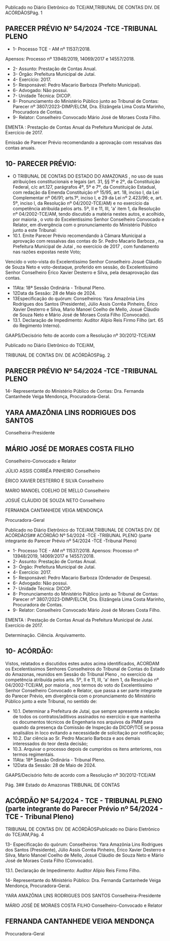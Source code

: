 Publicado  no  Diário  Eletrônico do TCE/AM,TRIBUNAL DE CONTAS DIV. DE ACÓRDÃOSPág. 1

## PARECER PRÉVIO Nº 54/2024 -TCE -TRIBUNAL PLENO

- 1- Processo TCE - AM nº 11537/2018.

Apensos: Processo nº  13948/2019, 14069/2017 e 14557/2018.

- 2- Assunto: Prestação de Contas Anual.
- 3- Órgão: Prefeitura Municipal de Jutaí.
- 4- Exercício: 2017.
- 5- Responsável: Pedro Macario Barboza (Prefeito Municipal).
- 6- Advogado: Não possui.
- 7- Unidade Técnica: DICOP.
- 8- Pronunciamento  do  Ministério  Público  junto  ao  Tribunal  de  Contas: Parecer  nº 3807/2023-DIMP/ELCM, Dra. Elizângela Lima Costa Marinho, Procuradora de Contas.
- 9- Relator: Conselheiro Convocado Mário José de Moraes Costa Filho.

EMENTA : Prestação de Contas Anual da Prefeitura Municipal de Jutaí.  Exercício de 2017.

Emissão de Parecer Prévio recomendando a aprovação com ressalvas das contas anuais.

## 10-  PARECER PRÉVIO:

- O  TRIBUNAL  DE  CONTAS  DO  ESTADO  DO  AMAZONAS ,  no  uso  de  suas atribuições  constitucionais  e  legais  (art.  31,  §§  1º  e  2º,  da  Constituição  Federal,  c/c art.127,  parágrafos  4º,  5º  e  7º,  da  Constituição  Estadual,  com  redação  da  Emenda Constituição nº 15/95, art. 18, inciso I, da Lei Complementar nº 06/91; arts.1º, inciso I, e 29  da  Lei  nº  2.423/96;  e,  art.  5º,  inciso  I,  da  Resolução  nº  04/2002-TCE/AM)  e  no exercício da competência atribuída pelos arts. 5º, II e 11, III, 'a' item 1, da Resolução nº 04/2002-TCE/AM, tendo discutido a matéria nestes autos, e acolhido, por maioria , o voto do  Excelentíssimo  Senhor  Conselheiro  Convocado  e  Relator, em  divergência com  o pronunciamento do Ministério Público junto a este Tribunal:
- 10.1. Emite Parecer Prévio recomendando à Câmara Municipal a aprovação com ressalvas das contas do Sr. Pedro Macario Barboza , na Prefeitura Municipal  de  Jutaí , no exercício de 2017 , com fundamento nas razões expostas neste Voto;

Vencido o voto-vista do  Excelentíssimo  Senhor  Conselheiro  Josué Cláudio  de  Souza  Neto  e  voto-destaque,  proferido  em  sessão,  do  Excelentíssimo Senhor Conselheiro Érico Xavier Desterro e Silva, pela desaprovação das contas.

- 11Ata: 18ª Sessão Ordinária - Tribunal Pleno.
- 12Data da Sessão: 28 de Maio de 2024.
- 13Especificação  do  quórum: Conselheiros: Yara  Amazônia  Lins  Rodrigues  dos Santos (Presidente), Júlio Assis Corrêa Pinheiro, Érico Xavier Desterro e Silva, Mario Manoel Coelho de Mello, Josué Cláudio de Souza Neto e Mário José de Moraes Costa Filho (Convocado).
- 13.1. Declaração de Impedimento: Auditor Alípio Reis Firmo Filho (art. 65 do Regimento Interno).

GAAPS/Decisório feito de acordo com a Resolução nº 30/2012-TCE/AM

Publicado  no  Diário  Eletrônico do TCE/AM,

TRIBUNAL DE CONTAS DIV. DE ACÓRDÃOSPág. 2

## PARECER PRÉVIO Nº 54/2024 -TCE -TRIBUNAL PLENO

14-  Representante do Ministério Público de Contas: Dra. Fernanda Cantanhede Veiga Mendonça, Procuradora-Geral.

## YARA AMAZÔNIA LINS RODRIGUES DOS SANTOS

Conselheira-Presidente

## MÁRIO JOSÉ DE MORAES COSTA FILHO

Conselheiro-Convocado e Relator

JÚLIO ASSIS CORRÊA PINHEIRO Conselheiro

ÉRICO XAVIER DESTERRO E SILVA Conselheiro

MARIO MANOEL COELHO DE MELLO Conselheiro

JOSUÉ CLÁUDIO DE SOUZA NETO Conselheiro

FERNANDA CANTANHEDE VEIGA MENDONÇA

Procuradora-Geral

Publicado  no  Diário  Eletrônico do TCE/AM,TRIBUNAL DE CONTAS DIV. DE ACÓRDÃOS## ACÓRDÃO Nº 54/2024 -TCE -TRIBUNAL PLENO (parte integrante do Parecer Prévio nº 54/2024 -TCE -Tribunal Pleno)

- 1- Processo TCE - AM nº 11537/2018. Apensos: Processo nº  13948/2019, 14069/2017 e 14557/2018.
- 2- Assunto: Prestação de Contas Anual.
- 3- Órgão: Prefeitura Municipal de Jutaí.
- 4- Exercício: 2017.
- 5- Responsável: Pedro Macario Barboza (Ordenador de Despesa).
- 6- Advogado: Não possui.
- 7- Unidade Técnica: DICOP.
- 8- Pronunciamento  do  Ministério  Público  junto  ao  Tribunal  de  Contas: Parecer  nº 3807/2023-DIMP/ELCM, Dra. Elizângela Lima Costa Marinho, Procuradora de Contas.
- 9- Relator: Conselheiro Convocado Mário José de Moraes Costa Filho.

EMENTA : Prestação de Contas Anual da Prefeitura Municipal de Jutaí. Exercício de 2017.

Determinação. Ciência. Arquivamento.

## 10-  ACÓRDÃO:

Vistos, relatados e discutidos estes autos acima identificados, ACORDAM os Excelentíssimos Senhores Conselheiros do Tribunal de Contas do Estado do Amazonas, reunidos em Sessão do Tribunal Pleno , no exercício da competência atribuída pelos arts. 5º, II e 11, III, 'a' item 1, da Resolução nº 04/2002-TCE/AM, por maioria , nos termos do voto do Excelentíssimo Senhor Conselheiro Convocado e Relator, que passa a ser parte integrante  do  Parecer  Prévio, em  divergência com  o  pronunciamento  do  Ministério Público junto a este Tribunal, no sentido de:

- 10.1. Determinar a  Prefeitura  de  Jutaí,  que  sempre  apresente  a  relação  de todos  os  contratos/aditivos  assinados  no  exercício e  que  mantenha  os documentos técnicos de Engenharia nos arquivos da PMM para quando da presença da Comissão de Inspeção da DICOP/TCE se possa analisálos in loco evitando a necessidade de solicitação por notificação;
- 10.2. Dar ciência ao Sr. Pedro Macario Barboza e aos demais interessados do teor desta decisão;
- 10.3. Arquivar o  processo  depois  de  cumpridos  os  itens  anteriores,  nos termos regimentais.
- 11Ata: 18ª Sessão Ordinária - Tribunal Pleno.
- 12Data da Sessão: 28 de Maio de 2024.

GAAPS/Decisório feito de acordo com a Resolução nº 30/2012-TCE/AM

Pág. 3## Estado do Amazonas TRIBUNAL DE CONTAS

## ACÓRDÃO Nº 54/2024 - TCE - TRIBUNAL PLENO (parte integrante do Parecer Prévio nº 54/2024 - TCE - Tribunal Pleno)

TRIBUNAL DE CONTAS DIV. DE ACÓRDÃOSPublicado  no  Diário  Eletrônico do TCE/AM,Pág. 4

13- Especificação  do  quórum: Conselheiros: Yara  Amazônia  Lins  Rodrigues  dos Santos (Presidente), Júlio Assis Corrêa Pinheiro, Érico Xavier Desterro e Silva, Mario Manoel Coelho de Mello, Josué Cláudio de Souza Neto e Mário José de Moraes Costa Filho (Convocado).

13.1. Declaração de Impedimento: Auditor Alípio Reis Firmo Filho.

14-  Representante do Ministério Público: Dra. Fernanda Cantanhede Veiga Mendonça, Procuradora-Geral.

YARA AMAZÔNIA LINS RODRIGUES DOS SANTOS Conselheira-Presidente

MÁRIO JOSÉ DE MORAES COSTA FILHO Conselheiro-Convocado e Relator

## FERNANDA CANTANHEDE VEIGA MENDONÇA

Procuradora-Geral